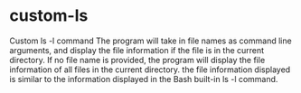 # custom-ls
Custom ls -l command 
The program will take in file names as command line arguments, and display the file information if the file is in the current directory. If no file name is provided, the program will display the file information of all files in the current directory. 
the file information displayed is similar to the information displayed in the Bash built-in ls -l command. 
